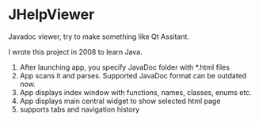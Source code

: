 # JHelpViewer
Javadoc viewer, try to make something like Qt Assitant.

I wrote this project in 2008 to learn Java.
1) After launching app, you specify JavaDoc folder with \*.html files
2) App scans it and parses. Supported JavaDoc format can be outdated now.
3) App displays index window with functions, names, classes, enums etc.
4) App displays main central widget to show selected html page
5) supports tabs and navigation history
